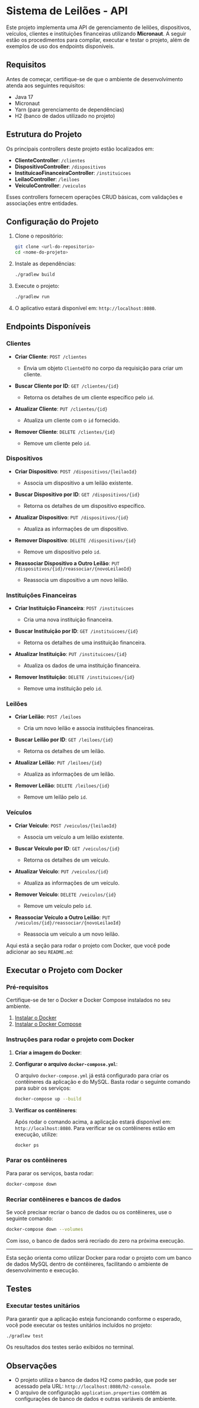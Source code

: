 # Sistema de Leilões - API

Este projeto implementa uma API de gerenciamento de leilões, dispositivos, veículos, clientes e instituições financeiras utilizando **Micronaut**. A seguir estão os procedimentos para compilar, executar e testar o projeto, além de exemplos de uso dos endpoints disponíveis.

## Requisitos

Antes de começar, certifique-se de que o ambiente de desenvolvimento atenda aos seguintes requisitos:

- Java 17
- Micronaut
- Yarn (para gerenciamento de dependências)
- H2 (banco de dados utilizado no projeto)

## Estrutura do Projeto

Os principais controllers deste projeto estão localizados em:

- **ClienteController**: `/clientes`
- **DispositivoController**: `/dispositivos`
- **InstituicaoFinanceiraController**: `/instituicoes`
- **LeilaoController**: `/leiloes`
- **VeiculoController**: `/veiculos`

Esses controllers fornecem operações CRUD básicas, com validações e associações entre entidades.

## Configuração do Projeto

1. Clone o repositório:
   ```bash
   git clone <url-do-repositorio>
   cd <nome-do-projeto>
   ```

2. Instale as dependências:
   ```bash
   ./gradlew build
   ```

3. Execute o projeto:
   ```bash
   ./gradlew run
   ```

4. O aplicativo estará disponível em: `http://localhost:8080`.

## Endpoints Disponíveis

### Clientes

- **Criar Cliente**: `POST /clientes`
    - Envia um objeto `ClienteDTO` no corpo da requisição para criar um cliente.

- **Buscar Cliente por ID**: `GET /clientes/{id}`
    - Retorna os detalhes de um cliente específico pelo `id`.

- **Atualizar Cliente**: `PUT /clientes/{id}`
    - Atualiza um cliente com o `id` fornecido.

- **Remover Cliente**: `DELETE /clientes/{id}`
    - Remove um cliente pelo `id`.

### Dispositivos

- **Criar Dispositivo**: `POST /dispositivos/{leilaoId}`
    - Associa um dispositivo a um leilão existente.

- **Buscar Dispositivo por ID**: `GET /dispositivos/{id}`
    - Retorna os detalhes de um dispositivo específico.

- **Atualizar Dispositivo**: `PUT /dispositivos/{id}`
    - Atualiza as informações de um dispositivo.

- **Remover Dispositivo**: `DELETE /dispositivos/{id}`
    - Remove um dispositivo pelo `id`.

- **Reassociar Dispositivo a Outro Leilão**: `PUT /dispositivos/{id}/reassociar/{novoLeilaoId}`
    - Reassocia um dispositivo a um novo leilão.

### Instituições Financeiras

- **Criar Instituição Financeira**: `POST /instituicoes`
    - Cria uma nova instituição financeira.

- **Buscar Instituição por ID**: `GET /instituicoes/{id}`
    - Retorna os detalhes de uma instituição financeira.

- **Atualizar Instituição**: `PUT /instituicoes/{id}`
    - Atualiza os dados de uma instituição financeira.

- **Remover Instituição**: `DELETE /instituicoes/{id}`
    - Remove uma instituição pelo `id`.

### Leilões

- **Criar Leilão**: `POST /leiloes`
    - Cria um novo leilão e associa instituições financeiras.

- **Buscar Leilão por ID**: `GET /leiloes/{id}`
    - Retorna os detalhes de um leilão.

- **Atualizar Leilão**: `PUT /leiloes/{id}`
    - Atualiza as informações de um leilão.

- **Remover Leilão**: `DELETE /leiloes/{id}`
    - Remove um leilão pelo `id`.

### Veículos

- **Criar Veículo**: `POST /veiculos/{leilaoId}`
    - Associa um veículo a um leilão existente.

- **Buscar Veículo por ID**: `GET /veiculos/{id}`
    - Retorna os detalhes de um veículo.

- **Atualizar Veículo**: `PUT /veiculos/{id}`
    - Atualiza as informações de um veículo.

- **Remover Veículo**: `DELETE /veiculos/{id}`
    - Remove um veículo pelo `id`.

- **Reassociar Veículo a Outro Leilão**: `PUT /veiculos/{id}/reassociar/{novoLeilaoId}`
    - Reassocia um veículo a um novo leilão.

Aqui está a seção para rodar o projeto com Docker, que você pode adicionar ao seu `README.md`:

## Executar o Projeto com Docker

### Pré-requisitos

Certifique-se de ter o Docker e Docker Compose instalados no seu ambiente.

1. [Instalar o Docker](https://docs.docker.com/get-docker/)
2. [Instalar o Docker Compose](https://docs.docker.com/compose/install/)

### Instruções para rodar o projeto com Docker

1. **Criar a imagem do Docker**:

2. **Configurar o arquivo `docker-compose.yml`**:

   O arquivo `docker-compose.yml` já está configurado para criar os contêineres da aplicação e do MySQL. Basta rodar o seguinte comando para subir os serviços:

   ```bash
   docker-compose up --build
   ```

3. **Verificar os contêineres**:

   Após rodar o comando acima, a aplicação estará disponível em: `http://localhost:8080`. Para verificar se os contêineres estão em execução, utilize:

   ```bash
   docker ps
   ```

### Parar os contêineres

Para parar os serviços, basta rodar:

```bash
docker-compose down
```

### Recriar contêineres e bancos de dados

Se você precisar recriar o banco de dados ou os contêineres, use o seguinte comando:

```bash
docker-compose down --volumes
```

Com isso, o banco de dados será recriado do zero na próxima execução.

---

Esta seção orienta como utilizar Docker para rodar o projeto com um banco de dados MySQL dentro de contêineres, facilitando o ambiente de desenvolvimento e execução.

## Testes

### Executar testes unitários

Para garantir que a aplicação esteja funcionando conforme o esperado, você pode executar os testes unitários incluídos no projeto:

```bash
./gradlew test
```

Os resultados dos testes serão exibidos no terminal.

## Observações

- O projeto utiliza o banco de dados H2 como padrão, que pode ser acessado pela URL: `http://localhost:8080/h2-console`.
- O arquivo de configuração `application.properties` contém as configurações de banco de dados e outras variáveis de ambiente.
